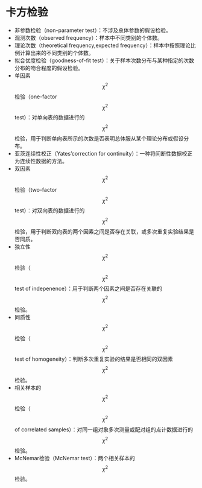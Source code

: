 # 卡方检验

- 非参数检验（non-parameter test）：不涉及总体参数的假设检验。
- 观测次数（observed frequency）：样本中不同类别的个体数。
- 理论次数（theoretical frequency,expected frequency）：样本中按照理论比例计算出来的不同类别的个体数。
- 拟合优度检验（goodness-of-fit test）：关于样本次数分布与某种指定的次数分布的吻合程度的假设检验。
- 单因素 $$\chi^2$$ 检验（one-factor $$\chi^2$$ test）：对单向表的数据进行的 $$\chi^2$$ 检验，用于判断单向表所示的次数是否表明总体服从某个理论分布或假设分布。
- 亚茨连续性校正（Yates’correction for continuity）：一种将间断性数据校正为连续性数据的方法。
- 双因素 $$\chi^2$$ 检验（two-factor $$\chi^2$$ test）：对双向表的数据进行的 $$\chi^2$$ 检验，用于判断双向表的两个因素之间是否存在关联，或多次重复实验结果是否同质。
- 独立性 $$\chi^2$$  检验（$$\chi^2$$  test of indepenence）：用于判断两个因素之间是否存在关联的 $$\chi^2$$ 检验。
- 同质性  $$\chi^2$$  检验（$$\chi^2$$ test of homogeneity）：判断多次重复实验的结果是否相同的双因素  $$\chi^2$$  检验。
- 相关样本的  $$\chi^2$$ 检验（ $$\chi^2$$  of correlated samples）：对同一组对象多次测量或配对组的点计数据进行的  $$\chi^2$$ 检验。
- McNemar检验（McNemar test）：两个相关样本的  $$\chi^2$$ 检验。